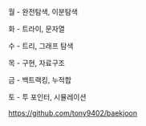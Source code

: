 월 - 완전탐색, 이분탐색

화 - 트라이, 문자열

수 - 트리, 그래프 탐색

목 - 구현, 자료구조

금 - 백트랙킹, 누적합

토 - 투 포인터, 시뮬레이션

https://github.com/tony9402/baekjoon
